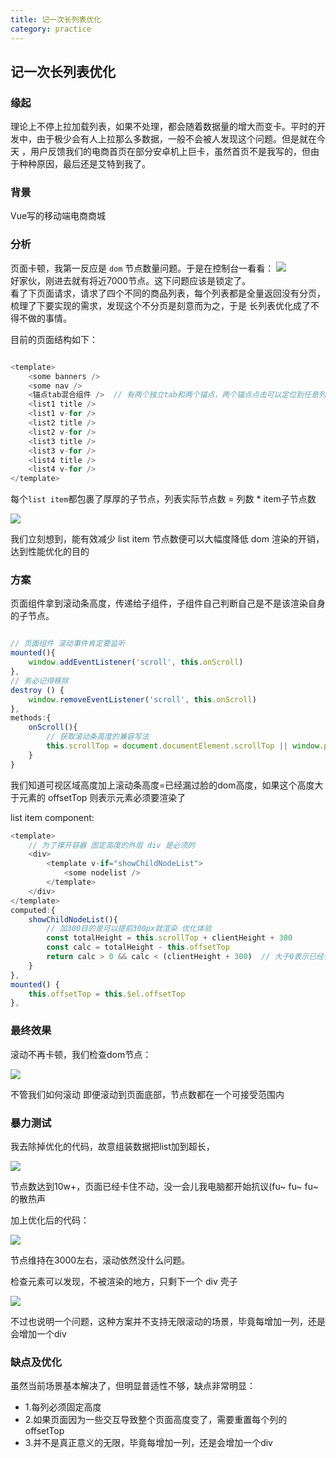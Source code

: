 ```yaml
---
title: 记一次长列表优化
category: practice
---
```


## 记一次长列表优化

### 缘起

理论上不停上拉加载列表，如果不处理，都会随着数据量的增大而变卡。平时的开发中，由于极少会有人上拉那么多数据，一般不会被人发现这个问题。但是就在今天
，用户反馈我们的电商首页在部分安卓机上巨卡，虽然首页不是我写的，但由于种种原因，最后还是艾特到我了。

### 背景

Vue写的移动端电商商城

### 分析

页面卡顿，我第一反应是 `dom` 节点数量问题。于是在控制台一看看：
![](http://img.xlcool.cn/B5F1B15B074B0E68D09CCC5024FD86C6.jpg)  
好家伙，刚进去就有将近7000节点。这下问题应该是锁定了。  
看了下页面请求，请求了四个不同的商品列表，每个列表都是全量返回没有分页，梳理了下要实现的需求，发现这个不分页是刻意而为之，于是
长列表优化成了不得不做的事情。  

目前的页面结构如下：

```javascript

<template>
    <some banners />
    <some nav />
    <锚点tab混合组件 />  // 有两个独立tab和两个锚点，两个锚点点击可以定位到任意列表 也可以随页面滚动到合适位置自然激活 这是列表没有分页的主要原因
    <list1 title />
    <list1 v-for />
    <list2 title />
    <list2 v-for />
    <list3 title />
    <list3 v-for />
    <list4 title />
    <list4 v-for />
</template>

```

每个`list item`都包裹了厚厚的子节点，列表实际节点数 = 列数 * item子节点数 

![](http://img.xlcool.cn/WX20200622-214951%402x.png)

我们立刻想到，能有效减少 list item 节点数便可以大幅度降低 dom 渲染的开销，达到性能优化的目的

### 方案

页面组件拿到滚动条高度，传递给子组件，子组件自己判断自己是不是该渲染自身的子节点。

```javascript

// 页面组件 滚动事件肯定要监听
mounted(){
    window.addEventListener('scroll', this.onScroll)
},
// 务必记得移除
destroy () {
    window.removeEventListener('scroll', this.onScroll)
},
methods:{
    onScroll(){
        // 获取滚动条高度的兼容写法
        this.scrollTop = document.documentElement.scrollTop || window.pageYOffset || document.body.scrollTop
    }
}


```

我们知道可视区域高度加上滚动条高度=已经漏过脸的dom高度，如果这个高度大于元素的 offsetTop 则表示元素必须要渲染了  

list item component:

```javascript
<template>
    // 为了撑开容器 固定高度的外层 div 是必须的
    <div>
        <template v-if="showChildNodeList">
            <some nodelist />
        </template>
    </div>
</template>
computed:{
    showChildNodeList(){
        // 加300目的是可以提前300px就渲染 优化体验
        const totalHeight = this.scrollTop + clientHeight + 300
        const calc = totalHeight - this.offsetTop
        return calc > 0 && calc < (clientHeight + 300)  // 大于0表示已经该出来了，小于可视高度+偏移量表示元素又从顶部离开了可视区域可以隐藏起来了
    }
},
mounted() {
    this.offsetTop = this.$el.offsetTop
},

```

### 最终效果

滚动不再卡顿，我们检查dom节点：

![](http://img.xlcool.cn/WX20200622-220858%402x.png)

不管我们如何滚动 即便滚动到页面底部，节点数都在一个可接受范围内

### 暴力测试

我去除掉优化的代码，故意组装数据把list加到超长，

![](http://img.xlcool.cn/WX20200622-221457%402x.png)

节点数达到10w+，页面已经卡住不动，没一会儿我电脑都开始抗议(fu~ fu~ fu~ 的散热声

加上优化后的代码：

![](http://img.xlcool.cn/WX20200622-221712%402x.png)

节点维持在3000左右，滚动依然没什么问题。  

检查元素可以发现，不被渲染的地方，只剩下一个 div 壳子

![](http://img.xlcool.cn/WX20200622-222215%402x.png)

不过也说明一个问题，这种方案并不支持无限滚动的场景，毕竟每增加一列，还是会增加一个div

### 缺点及优化

虽然当前场景基本解决了，但明显普适性不够，缺点非常明显：
- 1.每列必须固定高度
- 2.如果页面因为一些交互导致整个页面高度变了，需要重置每个列的offsetTop
- 3.并不是真正意义的无限，毕竟每增加一列，还是会增加一个div